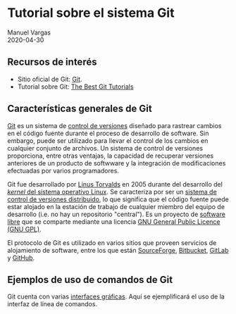 # Tutorial sobre el sistema Git
Manuel Vargas  
2020-04-30

## Recursos de interés
* Sitio oficial de Git: [Git](https://git-scm.com/).
* Tutorial sobre Git: [The Best Git Tutorials](https://www.freecodecamp.org/news/best-git-tutorial/)

## Características generales de Git
[Git](https://git-scm.com/) es un sistema de [control de versiones](https://en.wikipedia.org/wiki/Version_control) diseñado para rastrear cambios en el código fuente durante el proceso de desarrollo de software. Sin embargo, puede ser utilizado para llevar el control de los cambios en cualquier conjunto de archivos. Un sistema de control de versiones proporciona, entre otras ventajas, la capacidad de recuperar versiones anteriores de un producto de softwware y la integración de modificaciones efectuadas por varios programadores.

Git fue desarrollado por [Linus Torvalds](https://en.wikipedia.org/wiki/Linus_Torvalds) en 2005 durante del desarrollo del [_kernel_ del sistema operativo Linux](https://en.wikipedia.org/wiki/Linux_kernel). Se caracteriza por ser un [sistema de control de versiones distribuido](https://en.wikipedia.org/wiki/Distributed_version_control), lo que significa que el código fuente puede estar alojado en la estación de trabajo de cualquier miembro del equipo de desarrollo (i.e. no hay un repositorio "central"). Es un proyecto de [software libre](https://en.wikipedia.org/wiki/Free_software) que se comparte mediante una licencia [GNU General Public Licence (GNU GPL)](https://www.gnu.org/licenses/old-licenses/gpl-2.0.html).

El protocolo de Git es utilizado en varios sitios que proveen servicios de alojamiento de software, entre los que están [SourceForge](https://sourceforge.net/), [Bitbucket](https://bitbucket.org/), [GitLab](https://about.gitlab.com/) y [GitHub](https://github.com/).

## Ejemplos de uso de comandos de Git
Git cuenta con varias [interfaces gráficas](https://git-scm.com/downloads/guis). Aquí se ejemplificará el uso de la interfaz de línea de comandos.


